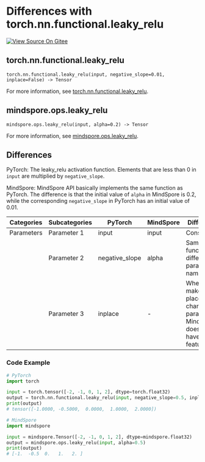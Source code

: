 # Differences with torch.nn.functional.leaky_relu

[![View Source On Gitee](https://mindspore-website.obs.cn-north-4.myhuaweicloud.com/website-images/r2.3.q1/resource/_static/logo_source.svg)](https://gitee.com/mindspore/docs/blob/r2.3.q1/docs/mindspore/source_zh_cn/note/api_mapping/pytorch_diff/leaky_relu.md)

## torch.nn.functional.leaky_relu

```text
torch.nn.functional.leaky_relu(input, negative_slope=0.01, inplace=False) -> Tensor
```

For more information, see [torch.nn.functional.leaky_relu](https://pytorch.org/docs/1.8.1/nn.functional.html#leaky-relu).

## mindspore.ops.leaky_relu

```text
mindspore.ops.leaky_relu(input, alpha=0.2) -> Tensor
```

For more information, see [mindspore.ops.leaky_relu](https://www.mindspore.cn/docs/en/r2.3.0rc1/api_python/ops/mindspore.ops.leaky_relu.html#mindspore.ops.leaky_relu).

## Differences

PyTorch: The leaky_relu activation function. Elements that are less than 0 in `input` are multiplied by `negative_slope`.

MindSpore: MindSpore API basically implements the same function as PyTorch. The difference is that the initial value of `alpha` in MindSpore is 0.2, while the corresponding `negative_slope` in PyTorch has an initial value of 0.01.

| Categories | Subcategories |PyTorch | MindSpore | Difference |
| ---- | ----- | ------- | --------- | ------------- |
| Parameters | Parameter 1 | input | input  | Consistent          |
|      | Parameter 2 | negative_slope | alpha | Same function, different parameter names |
|      | Parameter 3 | inplace | -     | Whether to make in-place changes to parameters. MindSpore does not have this feature |

### Code Example

```python
# PyTorch
import torch

input = torch.tensor([-2, -1, 0, 1, 2], dtype=torch.float32)
output = torch.nn.functional.leaky_relu(input, negative_slope=0.5, inplace=False)
print(output)
# tensor([-1.0000, -0.5000,  0.0000,  1.0000,  2.0000])

# MindSpore
import mindspore

input = mindspore.Tensor([-2, -1, 0, 1, 2], dtype=mindspore.float32)
output = mindspore.ops.leaky_relu(input, alpha=0.5)
print(output)
# [-1.  -0.5  0.   1.   2. ]
```

